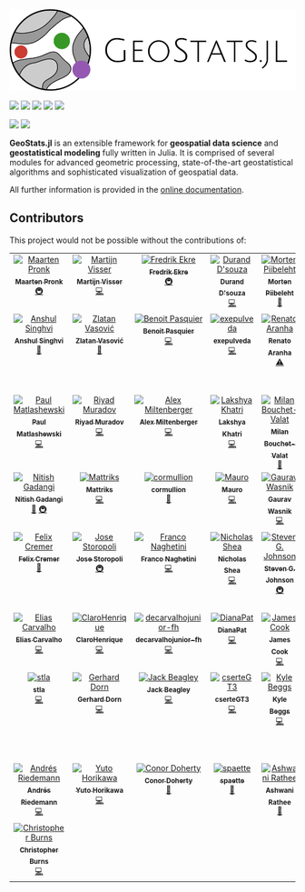 ![GeoStats.jl](https://raw.githubusercontent.com/JuliaEarth/GeoStats.jl/master/docs/src/assets/logo-text.svg)

[![](https://img.shields.io/github/actions/workflow/status/JuliaEarth/GeoStats.jl/CI.yml?branch=master&style=flat-square)](https://github.com/JuliaEarth/GeoStats.jl/actions)
[![](https://img.shields.io/badge/chat-on%20zulip-9cf?style=flat-square)](https://julialang.zulipchat.com/#narrow/stream/276201-geostats.2Ejl)
[![](https://img.shields.io/badge/docs-stable-blue?style=flat-square)](https://JuliaEarth.github.io/GeoStats.jl/stable)
[![](https://img.shields.io/badge/docs-latest-blue?style=flat-square)](https://JuliaEarth.github.io/GeoStats.jl/latest)
[![](https://img.shields.io/badge/license-MIT-blue?style=flat-square)](https://github.com/JuliaEarth/GeoStats.jl/blob/master/LICENSE)

[![](https://img.shields.io/badge/JOSS-10.21105%2Fjoss.00692-brightgreen?style=flat-square)](https://doi.org/10.21105/joss.00692)
[![](https://img.shields.io/badge/DOI-10.5281%2Fzenodo.3875233-blue?style=flat-square)](https://zenodo.org/badge/latestdoi/33827844)

**GeoStats.jl** is an extensible framework for **geospatial data science** and
**geostatistical modeling** fully written in Julia. It is comprised of several
modules for advanced geometric processing, state-of-the-art geostatistical
algorithms and sophisticated visualization of geospatial data.

All further information is provided in the
[online documentation](https://JuliaEarth.github.io/GeoStats.jl/stable).

## Contributors

This project would not be possible without the contributions of:

<!-- ALL-CONTRIBUTORS-LIST:START - Do not remove or modify this section -->
<!-- prettier-ignore-start -->
<!-- markdownlint-disable -->
<table>
  <tbody>
    <tr>
      <td align="center" valign="top" width="14.28%"><a href="https://www.evetion.nl"><img src="https://avatars0.githubusercontent.com/u/8655030?v=4?s=100" width="100px;" alt="Maarten Pronk"/><br /><sub><b>Maarten Pronk</b></sub></a><br /><a href="#infra-evetion" title="Infrastructure (Hosting, Build-Tools, etc)">🚇</a></td>
      <td align="center" valign="top" width="14.28%"><a href="https://github.com/visr"><img src="https://avatars1.githubusercontent.com/u/4471859?v=4?s=100" width="100px;" alt="Martijn Visser"/><br /><sub><b>Martijn Visser</b></sub></a><br /><a href="https://github.com/JuliaEarth/GeoStats.jl/commits?author=visr" title="Code">💻</a></td>
      <td align="center" valign="top" width="14.28%"><a href="https://github.com/fredrikekre"><img src="https://avatars2.githubusercontent.com/u/11698744?v=4?s=100" width="100px;" alt="Fredrik Ekre"/><br /><sub><b>Fredrik Ekre</b></sub></a><br /><a href="#infra-fredrikekre" title="Infrastructure (Hosting, Build-Tools, etc)">🚇</a></td>
      <td align="center" valign="top" width="14.28%"><a href="http://dldx.org"><img src="https://avatars2.githubusercontent.com/u/107700?v=4?s=100" width="100px;" alt="Durand D'souza"/><br /><sub><b>Durand D'souza</b></sub></a><br /><a href="https://github.com/JuliaEarth/GeoStats.jl/commits?author=dldx" title="Code">💻</a></td>
      <td align="center" valign="top" width="14.28%"><a href="https://github.com/mortenpi"><img src="https://avatars1.githubusercontent.com/u/147757?v=4?s=100" width="100px;" alt="Morten Piibeleht"/><br /><sub><b>Morten Piibeleht</b></sub></a><br /><a href="https://github.com/JuliaEarth/GeoStats.jl/commits?author=mortenpi" title="Documentation">📖</a></td>
      <td align="center" valign="top" width="14.28%"><a href="https://github.com/tkelman"><img src="https://avatars0.githubusercontent.com/u/5934628?v=4?s=100" width="100px;" alt="Tony Kelman"/><br /><sub><b>Tony Kelman</b></sub></a><br /><a href="#infra-tkelman" title="Infrastructure (Hosting, Build-Tools, etc)">🚇</a></td>
      <td align="center" valign="top" width="14.28%"><a href="https://www.linkedin.com/in/madnansiddique/"><img src="https://avatars0.githubusercontent.com/u/8629089?v=4?s=100" width="100px;" alt="M. A. Siddique"/><br /><sub><b>M. A. Siddique</b></sub></a><br /><a href="#question-masiddique" title="Answering Questions">💬</a></td>
    </tr>
    <tr>
      <td align="center" valign="top" width="14.28%"><a href="https://github.com/asinghvi17"><img src="https://avatars1.githubusercontent.com/u/32143268?v=4?s=100" width="100px;" alt="Anshul Singhvi"/><br /><sub><b>Anshul Singhvi</b></sub></a><br /><a href="https://github.com/JuliaEarth/GeoStats.jl/commits?author=asinghvi17" title="Documentation">📖</a></td>
      <td align="center" valign="top" width="14.28%"><a href="https://zdroid.github.io"><img src="https://avatars2.githubusercontent.com/u/2725611?v=4?s=100" width="100px;" alt="Zlatan Vasović"/><br /><sub><b>Zlatan Vasović</b></sub></a><br /><a href="https://github.com/JuliaEarth/GeoStats.jl/commits?author=zdroid" title="Documentation">📖</a></td>
      <td align="center" valign="top" width="14.28%"><a href="https://www.bpasquier.com/"><img src="https://avatars2.githubusercontent.com/u/4486578?v=4?s=100" width="100px;" alt="Benoit Pasquier"/><br /><sub><b>Benoit Pasquier</b></sub></a><br /><a href="https://github.com/JuliaEarth/GeoStats.jl/commits?author=briochemc" title="Code">💻</a></td>
      <td align="center" valign="top" width="14.28%"><a href="https://github.com/exepulveda"><img src="https://avatars2.githubusercontent.com/u/5109252?v=4?s=100" width="100px;" alt="exepulveda"/><br /><sub><b>exepulveda</b></sub></a><br /><a href="https://github.com/JuliaEarth/GeoStats.jl/commits?author=exepulveda" title="Code">💻</a></td>
      <td align="center" valign="top" width="14.28%"><a href="https://github.com/errearanhas"><img src="https://avatars1.githubusercontent.com/u/12888985?v=4?s=100" width="100px;" alt="Renato Aranha"/><br /><sub><b>Renato Aranha</b></sub></a><br /><a href="https://github.com/JuliaEarth/GeoStats.jl/commits?author=errearanhas" title="Tests">⚠️</a></td>
      <td align="center" valign="top" width="14.28%"><a href="http://pkofod.com/"><img src="https://avatars0.githubusercontent.com/u/8431156?v=4?s=100" width="100px;" alt="Patrick Kofod Mogensen"/><br /><sub><b>Patrick Kofod Mogensen</b></sub></a><br /><a href="https://github.com/JuliaEarth/GeoStats.jl/commits?author=pkofod" title="Code">💻</a></td>
      <td align="center" valign="top" width="14.28%"><a href="http://xuk.ai"><img src="https://avatars1.githubusercontent.com/u/5985769?v=4?s=100" width="100px;" alt="Kai Xu"/><br /><sub><b>Kai Xu</b></sub></a><br /><a href="https://github.com/JuliaEarth/GeoStats.jl/commits?author=xukai92" title="Code">💻</a></td>
    </tr>
    <tr>
      <td align="center" valign="top" width="14.28%"><a href="https://github.com/PaulMatlashewski"><img src="https://avatars1.githubusercontent.com/u/13931255?v=4?s=100" width="100px;" alt="Paul Matlashewski"/><br /><sub><b>Paul Matlashewski</b></sub></a><br /><a href="https://github.com/JuliaEarth/GeoStats.jl/commits?author=PaulMatlashewski" title="Code">💻</a></td>
      <td align="center" valign="top" width="14.28%"><a href="https://github.com/riyadm"><img src="https://avatars1.githubusercontent.com/u/38479955?v=4?s=100" width="100px;" alt="Riyad Muradov"/><br /><sub><b>Riyad Muradov</b></sub></a><br /><a href="https://github.com/JuliaEarth/GeoStats.jl/commits?author=riyadm" title="Code">💻</a></td>
      <td align="center" valign="top" width="14.28%"><a href="https://github.com/ammilten"><img src="https://avatars0.githubusercontent.com/u/29921747?v=4?s=100" width="100px;" alt="Alex Miltenberger"/><br /><sub><b>Alex Miltenberger</b></sub></a><br /><a href="https://github.com/JuliaEarth/GeoStats.jl/commits?author=ammilten" title="Code">💻</a></td>
      <td align="center" valign="top" width="14.28%"><a href="https://www.linkedin.com/in/LakshyaKhatri"><img src="https://avatars1.githubusercontent.com/u/28972442?v=4?s=100" width="100px;" alt="Lakshya Khatri"/><br /><sub><b>Lakshya Khatri</b></sub></a><br /><a href="https://github.com/JuliaEarth/GeoStats.jl/commits?author=LakshyaKhatri" title="Code">💻</a></td>
      <td align="center" valign="top" width="14.28%"><a href="http://bouchet-valat.site.ined.fr"><img src="https://avatars3.githubusercontent.com/u/1120448?v=4?s=100" width="100px;" alt="Milan Bouchet-Valat"/><br /><sub><b>Milan Bouchet-Valat</b></sub></a><br /><a href="https://github.com/JuliaEarth/GeoStats.jl/commits?author=nalimilan" title="Documentation">📖</a></td>
      <td align="center" valign="top" width="14.28%"><a href="http://www.linkedin.com/in/rmcaixeta"><img src="https://avatars3.githubusercontent.com/u/8386288?v=4?s=100" width="100px;" alt="Rafael Caixeta"/><br /><sub><b>Rafael Caixeta</b></sub></a><br /><a href="https://github.com/JuliaEarth/GeoStats.jl/commits?author=rmcaixeta" title="Code">💻</a></td>
      <td align="center" valign="top" width="14.28%"><a href="https://github.com/ElOceanografo"><img src="https://avatars3.githubusercontent.com/u/1072448?v=4?s=100" width="100px;" alt="Sam"/><br /><sub><b>Sam</b></sub></a><br /><a href="#infra-ElOceanografo" title="Infrastructure (Hosting, Build-Tools, etc)">🚇</a></td>
    </tr>
    <tr>
      <td align="center" valign="top" width="14.28%"><a href="http://nitishgadangi.github.io"><img src="https://avatars0.githubusercontent.com/u/29014716?v=4?s=100" width="100px;" alt="Nitish Gadangi"/><br /><sub><b>Nitish Gadangi</b></sub></a><br /><a href="https://github.com/JuliaEarth/GeoStats.jl/commits?author=NitishGadangi" title="Documentation">📖</a> <a href="#infra-NitishGadangi" title="Infrastructure (Hosting, Build-Tools, etc)">🚇</a></td>
      <td align="center" valign="top" width="14.28%"><a href="https://github.com/Mattriks"><img src="https://avatars0.githubusercontent.com/u/18226881?v=4?s=100" width="100px;" alt="Mattriks"/><br /><sub><b>Mattriks</b></sub></a><br /><a href="https://github.com/JuliaEarth/GeoStats.jl/commits?author=Mattriks" title="Code">💻</a></td>
      <td align="center" valign="top" width="14.28%"><a href="https://cormullion.github.io"><img src="https://avatars1.githubusercontent.com/u/52289?v=4?s=100" width="100px;" alt="cormullion"/><br /><sub><b>cormullion</b></sub></a><br /><a href="https://github.com/JuliaEarth/GeoStats.jl/commits?author=cormullion" title="Documentation">📖</a></td>
      <td align="center" valign="top" width="14.28%"><a href="http://maurow.bitbucket.io/"><img src="https://avatars1.githubusercontent.com/u/4098145?v=4?s=100" width="100px;" alt="Mauro"/><br /><sub><b>Mauro</b></sub></a><br /><a href="https://github.com/JuliaEarth/GeoStats.jl/commits?author=mauro3" title="Code">💻</a></td>
      <td align="center" valign="top" width="14.28%"><a href="https://github.com/cyborg1995"><img src="https://avatars.githubusercontent.com/u/55525317?v=4?s=100" width="100px;" alt="Gaurav Wasnik"/><br /><sub><b>Gaurav Wasnik</b></sub></a><br /><a href="https://github.com/JuliaEarth/GeoStats.jl/commits?author=cyborg1995" title="Code">💻</a></td>
      <td align="center" valign="top" width="14.28%"><a href="https://github.com/atreyamaj"><img src="https://avatars.githubusercontent.com/u/14348863?v=4?s=100" width="100px;" alt="Atreya Majumdar"/><br /><sub><b>Atreya Majumdar</b></sub></a><br /><a href="https://github.com/JuliaEarth/GeoStats.jl/commits?author=atreyamaj" title="Documentation">📖</a></td>
      <td align="center" valign="top" width="14.28%"><a href="https://github.com/hameye"><img src="https://avatars.githubusercontent.com/u/57682091?v=4?s=100" width="100px;" alt="Hadrien Meyer"/><br /><sub><b>Hadrien Meyer</b></sub></a><br /><a href="https://github.com/JuliaEarth/GeoStats.jl/commits?author=hameye" title="Code">💻</a></td>
    </tr>
    <tr>
      <td align="center" valign="top" width="14.28%"><a href="https://github.com/felixcremer"><img src="https://avatars.githubusercontent.com/u/17124431?v=4?s=100" width="100px;" alt="Felix Cremer"/><br /><sub><b>Felix Cremer</b></sub></a><br /><a href="https://github.com/JuliaEarth/GeoStats.jl/commits?author=felixcremer" title="Documentation">📖</a></td>
      <td align="center" valign="top" width="14.28%"><a href="http://storopoli.io"><img src="https://avatars.githubusercontent.com/u/43353831?v=4?s=100" width="100px;" alt="Jose Storopoli"/><br /><sub><b>Jose Storopoli</b></sub></a><br /><a href="#infra-storopoli" title="Infrastructure (Hosting, Build-Tools, etc)">🚇</a></td>
      <td align="center" valign="top" width="14.28%"><a href="https://github.com/fnaghetini"><img src="https://avatars.githubusercontent.com/u/63740520?v=4?s=100" width="100px;" alt="Franco Naghetini"/><br /><sub><b>Franco Naghetini</b></sub></a><br /><a href="https://github.com/JuliaEarth/GeoStats.jl/commits?author=fnaghetini" title="Code">💻</a></td>
      <td align="center" valign="top" width="14.28%"><a href="https://www.nicholasshea.com/"><img src="https://avatars.githubusercontent.com/u/25097799?v=4?s=100" width="100px;" alt="Nicholas Shea"/><br /><sub><b>Nicholas Shea</b></sub></a><br /><a href="https://github.com/JuliaEarth/GeoStats.jl/commits?author=nshea3" title="Code">💻</a></td>
      <td align="center" valign="top" width="14.28%"><a href="http://math.mit.edu/~stevenj"><img src="https://avatars.githubusercontent.com/u/2913679?v=4?s=100" width="100px;" alt="Steven G. Johnson"/><br /><sub><b>Steven G. Johnson</b></sub></a><br /><a href="#infra-stevengj" title="Infrastructure (Hosting, Build-Tools, etc)">🚇</a></td>
      <td align="center" valign="top" width="14.28%"><a href="https://github.com/mrr00b00t"><img src="https://avatars.githubusercontent.com/u/32930332?v=4?s=100" width="100px;" alt="José A. S. Silva"/><br /><sub><b>José A. S. Silva</b></sub></a><br /><a href="https://github.com/JuliaEarth/GeoStats.jl/commits?author=mrr00b00t" title="Code">💻</a></td>
      <td align="center" valign="top" width="14.28%"><a href="https://github.com/marlonsmathias"><img src="https://avatars.githubusercontent.com/u/81258808?v=4?s=100" width="100px;" alt="Marlon Sproesser Mathias"/><br /><sub><b>Marlon Sproesser Mathias</b></sub></a><br /><a href="https://github.com/JuliaEarth/GeoStats.jl/commits?author=marlonsmathias" title="Code">💻</a></td>
    </tr>
    <tr>
      <td align="center" valign="top" width="14.28%"><a href="https://github.com/eliascarv"><img src="https://avatars.githubusercontent.com/u/73039601?v=4?s=100" width="100px;" alt="Elias Carvalho"/><br /><sub><b>Elias Carvalho</b></sub></a><br /><a href="https://github.com/JuliaEarth/GeoStats.jl/commits?author=eliascarv" title="Code">💻</a></td>
      <td align="center" valign="top" width="14.28%"><a href="https://github.com/ClaroHenrique"><img src="https://avatars.githubusercontent.com/u/38709777?v=4?s=100" width="100px;" alt="ClaroHenrique"/><br /><sub><b>ClaroHenrique</b></sub></a><br /><a href="https://github.com/JuliaEarth/GeoStats.jl/commits?author=ClaroHenrique" title="Code">💻</a></td>
      <td align="center" valign="top" width="14.28%"><a href="https://github.com/decarvalhojunior-fh"><img src="https://avatars.githubusercontent.com/u/102302676?v=4?s=100" width="100px;" alt="decarvalhojunior-fh"/><br /><sub><b>decarvalhojunior-fh</b></sub></a><br /><a href="https://github.com/JuliaEarth/GeoStats.jl/commits?author=decarvalhojunior-fh" title="Code">💻</a></td>
      <td align="center" valign="top" width="14.28%"><a href="https://github.com/DianaPat"><img src="https://avatars.githubusercontent.com/u/105749646?v=4?s=100" width="100px;" alt="DianaPat"/><br /><sub><b>DianaPat</b></sub></a><br /><a href="https://github.com/JuliaEarth/GeoStats.jl/commits?author=DianaPat" title="Code">💻</a></td>
      <td align="center" valign="top" width="14.28%"><a href="https://github.com/jwscook"><img src="https://avatars.githubusercontent.com/u/15519866?v=4?s=100" width="100px;" alt="James Cook"/><br /><sub><b>James Cook</b></sub></a><br /><a href="https://github.com/JuliaEarth/GeoStats.jl/commits?author=jwscook" title="Code">💻</a></td>
      <td align="center" valign="top" width="14.28%"><a href="https://github.com/vickydeka"><img src="https://avatars.githubusercontent.com/u/48693415?v=4?s=100" width="100px;" alt="vickydeka"/><br /><sub><b>vickydeka</b></sub></a><br /><a href="https://github.com/JuliaEarth/GeoStats.jl/commits?author=vickydeka" title="Code">💻</a></td>
      <td align="center" valign="top" width="14.28%"><a href="https://github.com/lihua-cat"><img src="https://avatars.githubusercontent.com/u/42488653?v=4?s=100" width="100px;" alt="刘昊"/><br /><sub><b>刘昊</b></sub></a><br /><a href="https://github.com/JuliaEarth/GeoStats.jl/commits?author=lihua-cat" title="Code">💻</a></td>
    </tr>
    <tr>
      <td align="center" valign="top" width="14.28%"><a href="https://github.com/stla"><img src="https://avatars.githubusercontent.com/u/4466543?v=4?s=100" width="100px;" alt="stla"/><br /><sub><b>stla</b></sub></a><br /><a href="https://github.com/JuliaEarth/GeoStats.jl/commits?author=stla" title="Code">💻</a></td>
      <td align="center" valign="top" width="14.28%"><a href="https://github.com/dorn-gerhard"><img src="https://avatars.githubusercontent.com/u/67096719?v=4?s=100" width="100px;" alt="Gerhard Dorn"/><br /><sub><b>Gerhard Dorn</b></sub></a><br /><a href="https://github.com/JuliaEarth/GeoStats.jl/commits?author=dorn-gerhard" title="Code">💻</a></td>
      <td align="center" valign="top" width="14.28%"><a href="https://github.com/jackbeagley"><img src="https://avatars.githubusercontent.com/u/15933842?v=4?s=100" width="100px;" alt="Jack Beagley"/><br /><sub><b>Jack Beagley</b></sub></a><br /><a href="https://github.com/JuliaEarth/GeoStats.jl/commits?author=jackbeagley" title="Code">💻</a></td>
      <td align="center" valign="top" width="14.28%"><a href="https://github.com/cserteGT3"><img src="https://avatars.githubusercontent.com/u/26418354?v=4?s=100" width="100px;" alt="cserteGT3"/><br /><sub><b>cserteGT3</b></sub></a><br /><a href="https://github.com/JuliaEarth/GeoStats.jl/commits?author=cserteGT3" title="Code">💻</a></td>
      <td align="center" valign="top" width="14.28%"><a href="http://kylebeggs.com"><img src="https://avatars.githubusercontent.com/u/24981811?v=4?s=100" width="100px;" alt="Kyle Beggs"/><br /><sub><b>Kyle Beggs</b></sub></a><br /><a href="https://github.com/JuliaEarth/GeoStats.jl/commits?author=kylebeggs" title="Code">💻</a></td>
      <td align="center" valign="top" width="14.28%"><a href="https://erickchacon.gitlab.io/"><img src="https://avatars.githubusercontent.com/u/7862458?v=4?s=100" width="100px;" alt="Dr. Erick A. Chacón Montalván"/><br /><sub><b>Dr. Erick A. Chacón Montalván</b></sub></a><br /><a href="https://github.com/JuliaEarth/GeoStats.jl/commits?author=ErickChacon" title="Code">💻</a></td>
      <td align="center" valign="top" width="14.28%"><a href="https://github.com/mfsch"><img src="https://avatars.githubusercontent.com/u/3769324?v=4?s=100" width="100px;" alt="Manuel Schmid"/><br /><sub><b>Manuel Schmid</b></sub></a><br /><a href="https://github.com/JuliaEarth/GeoStats.jl/commits?author=mfsch" title="Code">💻</a></td>
    </tr>
    <tr>
      <td align="center" valign="top" width="14.28%"><a href="https://github.com/longemen3000"><img src="https://avatars.githubusercontent.com/u/38795484?v=4?s=100" width="100px;" alt="Andrés Riedemann"/><br /><sub><b>Andrés Riedemann</b></sub></a><br /><a href="https://github.com/JuliaEarth/GeoStats.jl/commits?author=longemen3000" title="Code">💻</a></td>
      <td align="center" valign="top" width="14.28%"><a href="https://hyrodium.github.io"><img src="https://avatars.githubusercontent.com/u/7488140?v=4?s=100" width="100px;" alt="Yuto Horikawa"/><br /><sub><b>Yuto Horikawa</b></sub></a><br /><a href="https://github.com/JuliaEarth/GeoStats.jl/commits?author=hyrodium" title="Code">💻</a></td>
      <td align="center" valign="top" width="14.28%"><a href="https://github.com/conordoherty"><img src="https://avatars.githubusercontent.com/u/5650772?v=4?s=100" width="100px;" alt="Conor Doherty"/><br /><sub><b>Conor Doherty</b></sub></a><br /><a href="https://github.com/JuliaEarth/GeoStats.jl/commits?author=conordoherty" title="Documentation">📖</a></td>
      <td align="center" valign="top" width="14.28%"><a href="https://github.com/spaette"><img src="https://avatars.githubusercontent.com/u/111918424?v=4?s=100" width="100px;" alt="spaette"/><br /><sub><b>spaette</b></sub></a><br /><a href="https://github.com/JuliaEarth/GeoStats.jl/commits?author=spaette" title="Documentation">📖</a></td>
      <td align="center" valign="top" width="14.28%"><a href="https://github.com/ashwani-rathee"><img src="https://avatars.githubusercontent.com/u/54855463?v=4?s=100" width="100px;" alt="Ashwani Rathee"/><br /><sub><b>Ashwani Rathee</b></sub></a><br /><a href="https://github.com/JuliaEarth/GeoStats.jl/commits?author=ashwani-rathee" title="Documentation">📖</a></td>
      <td align="center" valign="top" width="14.28%"><a href="http://astroautomata.com"><img src="https://avatars.githubusercontent.com/u/7593028?v=4?s=100" width="100px;" alt="Miles Cranmer"/><br /><sub><b>Miles Cranmer</b></sub></a><br /><a href="https://github.com/JuliaEarth/GeoStats.jl/commits?author=MilesCranmer" title="Code">💻</a></td>
      <td align="center" valign="top" width="14.28%"><a href="https://github.com/DanielVandH"><img src="https://avatars.githubusercontent.com/u/95613936?v=4?s=100" width="100px;" alt="Daniel VandenHeuvel"/><br /><sub><b>Daniel VandenHeuvel</b></sub></a><br /><a href="https://github.com/JuliaEarth/GeoStats.jl/commits?author=DanielVandH" title="Documentation">📖</a></td>
    </tr>
    <tr>
      <td align="center" valign="top" width="14.28%"><a href="https://github.com/chrstphrbrns"><img src="https://avatars.githubusercontent.com/u/19110911?v=4?s=100" width="100px;" alt="Christopher Burns"/><br /><sub><b>Christopher Burns</b></sub></a><br /><a href="https://github.com/JuliaEarth/GeoStats.jl/commits?author=chrstphrbrns" title="Code">💻</a></td>
    </tr>
  </tbody>
</table>

<!-- markdownlint-restore -->
<!-- prettier-ignore-end -->

<!-- ALL-CONTRIBUTORS-LIST:END -->
